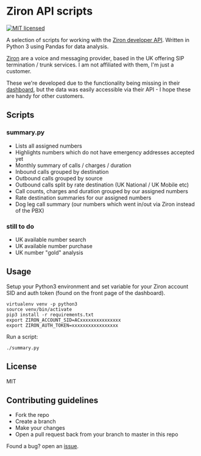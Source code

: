 # Ziron API scripts

[![MIT licensed](https://img.shields.io/badge/license-MIT-blue.svg)](https://raw.githubusercontent.com/natm/cctv-gif-buffer/master/LICENSE)

A selection of scripts for working with the [Ziron developer API](https://zironuk.atlassian.net/wiki/spaces/docs/pages/524317/Overview). Written in Python 3 using Pandas for data analysis.

[Ziron](https://www.ziron.com/) are a voice and messaging provider, based in the UK offering SIP termination / trunk services. I am not affiliated with them, I'm just a customer.

These we're developed due to the functionality being missing in their [dashboard](https://dashboard.ziron.com/), but the data was easily accessible via their API - I hope these are handy for other customers.


## Scripts

### summary.py

* Lists all assigned numbers
* Highlights numbers which do not have emergency addresses accepted yet
* Monthly summary of calls / charges / duration
* Inbound calls grouped by destination
* Outbound calls grouped by source
* Outbound calls split by rate destination (UK National / UK Mobile etc)
* Call counts, charges and duration grouped by our assigned numbers
* Rate destination summaries for our assigned numbers
* Dog leg call summary (our numbers which went in/out via Ziron instead of the PBX)

### still to do

* UK available number search
* UK available number purchase
* UK number "gold" analysis


## Usage

Setup your Python3 environment and set variable for your Ziron account SID and auth token (found on the front page of the dashboard).

```
virtualenv venv -p python3
source venv/bin/activate
pip3 install -r requirements.txt
export ZIRON_ACCOUNT_SID=ACxxxxxxxxxxxxxxx
export ZIRON_AUTH_TOKEN=xxxxxxxxxxxxxxxxx
```

Run a script:

```
./summary.py
```


## License ##

MIT

## Contributing guidelines ##

* Fork the repo
* Create a branch
* Make your changes
* Open a pull request back from your branch to master in this repo

Found a bug? open an [issue](https://github.com/natm/ziron-scripts/issues).
